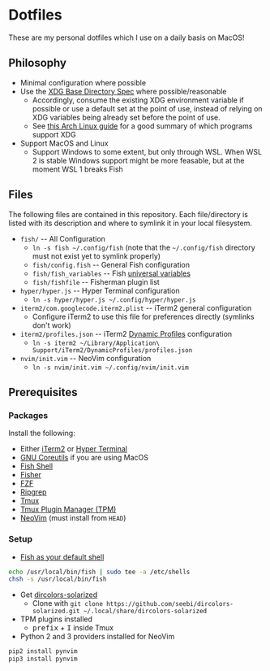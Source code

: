 # Dotfiles
These are my personal dotfiles which I use on a daily basis on MacOS!

## Philosophy
- Minimal configuration where possible
- Use the [XDG Base Directory Spec](https://standards.freedesktop.org/basedir-spec/basedir-spec-latest.html) where possible/reasonable
  - Accordingly, consume the existing XDG environment variable if possible or use a default set at the point of use, instead of relying on XDG variables being already set before the point of use.
  - See [this Arch Linux guide](https://wiki.archlinux.org/index.php/XDG_Base_Directory) for a good summary of which programs support XDG
- Support MacOS and Linux
  - Support Windows to some extent, but only through WSL. When WSL 2 is stable Windows support might be more feasable, but at the moment WSL 1 breaks Fish

## Files
The following files are contained in this repository. Each file/directory is listed with its description and where to symlink it in your local filesystem.
- `fish/` -- All Configuration
  - `ln -s fish ~/.config/fish` (note that the `~/.config/fish` directory must not exist yet to symlink properly)
  - `fish/config.fish` -- General Fish configuration
  - `fish/fish_variables` -- Fish [universal variables](https://fishshell.com/docs/current/tutorial.html#tut_universal)
  - `fish/fishfile` -- Fisherman plugin list
- `hyper/hyper.js` -- Hyper Terminal configuration
  - `ln -s hyper/hyper.js ~/.config/hyper/hyper.js`
- `iterm2/com.googlecode.iterm2.plist` -- iTerm2 general configuration
  - Configure iTerm2 to use this file for preferences directly (symlinks don't work)
- `iterm2/profiles.json` -- iTerm2 [Dynamic Profiles](https://www.iterm2.com/documentation-dynamic-profiles.html) configuration
  - `ln -s iterm2 ~/Library/Application\ Support/iTerm2/DynamicProfiles/profiles.json`
- `nvim/init.vim` -- NeoVim configuration
  - `ln -s nvim/init.vim ~/.config/nvim/init.vim`

## Prerequisites
### Packages
Install the following:
- Either [iTerm2](https://www.iterm2.com/) or [Hyper Terminal](https://hyper.is/)
- [GNU Coreutils](https://formulae.brew.sh/formula/coreutils) if you are using MacOS
- [Fish Shell](https://fishshell.com/)
- [Fisher](https://github.com/jorgebucaran/fisher)
- [FZF](https://github.com/junegunn/fzf)
- [Ripgrep](https://github.com/BurntSushi/ripgrep)
- [Tmux](https://github.com/tmux/tmux)
- [Tmux Plugin Manager (TPM)](https://github.com/tmux-plugins/tpm)
- [NeoVim](https://neovim.io/) (must install from `HEAD`)

### Setup
- [Fish as your default shell](https://fishshell.com/docs/current/tutorial.html#tut_switching_to_fish)
```sh
echo /usr/local/bin/fish | sudo tee -a /etc/shells
chsh -s /usr/local/bin/fish
```
- Get [dircolors-solarized](https://github.com/seebi/dircolors-solarized)
  - Clone with `git clone https://github.com/seebi/dircolors-solarized.git ~/.local/share/dircolors-solarized`
- TPM plugins installed
  - <kbd>prefix</kbd> + <kbd>I</kbd> inside Tmux
- Python 2 and 3 providers installed for NeoVim
```sh
pip2 install pynvim
pip3 install pynvim
```
